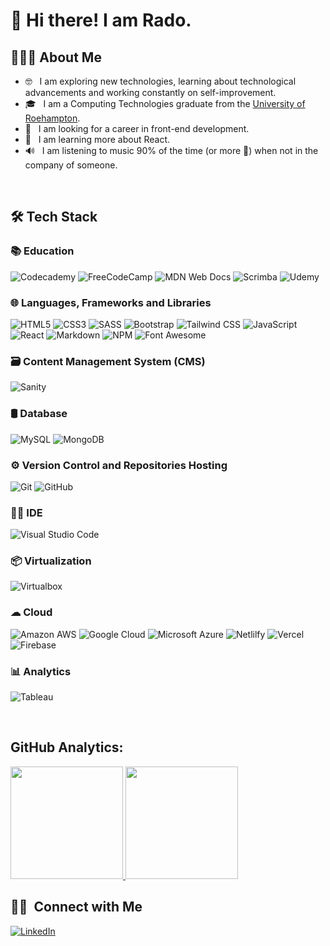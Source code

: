 # 👋 Hi there! I am Rado.

## 👨🏻‍💻 About Me

- 🤓 &nbsp; I am exploring new technologies, learning about technological advancements and working constantly on self-improvement.
- 🎓 &nbsp; I am a Computing Technologies graduate from the [University of Roehampton](https://www.roehampton.ac.uk/).
- 💼 &nbsp; I am looking for a career in front-end development.
- 🌱 &nbsp; I am learning more about React.
- 🔊 &nbsp; I am listening to music 90% of the time (or more 🤔) when not in the company of someone.

<br/>

## 🛠 Tech Stack

### 📚 Education
 ![Codecademy](https://img.shields.io/badge/Codecademy-FFF0E5?style=for-the-badge&logo=codecademy&logoColor=303347)
 ![FreeCodeCamp](https://img.shields.io/badge/freecodecamp-27273D?style=for-the-badge&logo=freecodecamp&logoColor=white)
 ![MDN Web Docs](https://img.shields.io/badge/MDN_Web_Docs-black?style=for-the-badge&logo=mdnwebdocs&logoColor=white)
 ![Scrimba](https://img.shields.io/badge/scrimba-2B283A?style=for-the-badge&logo=scrimba&logoColor=white)
 ![Udemy](https://img.shields.io/badge/Udemy-EC5252?style=for-the-badge&logo=Udemy&logoColor=white)

### 🌐 Languages, Frameworks and Libraries
  ![HTML5](https://img.shields.io/badge/HTML5-E34F26?style=for-the-badge&logo=html5&logoColor=white)
  ![CSS3](https://img.shields.io/badge/CSS3-1572B6?style=for-the-badge&logo=css3&logoColor=white)
  ![SASS](https://img.shields.io/badge/Sass-CC6699?style=for-the-badge&logo=sass&logoColor=white)
  ![Bootstrap](https://img.shields.io/badge/Bootstrap-563D7C?style=for-the-badge&logo=bootstrap&logoColor=white)
  ![Tailwind CSS](https://img.shields.io/badge/Tailwind_CSS-38B2AC?style=for-the-badge&logo=tailwind-css&logoColor=white)
  ![JavaScript](https://img.shields.io/badge/JavaScript-F7DF1E?style=for-the-badge&logo=javascript&logoColor=black)
  ![React](https://img.shields.io/badge/React-20232A?style=for-the-badge&logo=react&logoColor=61DAFB)
  ![Markdown](https://img.shields.io/badge/Markdown-000000?style=for-the-badge&logo=markdown&logoColor=white)
  ![NPM](https://img.shields.io/badge/npm-CB3837?style=for-the-badge&logo=npm&logoColor=white)
  ![Font Awesome](https://img.shields.io/badge/Font_Awesome-339AF0?style=for-the-badge&logo=fontawesome&logoColor=white)

### 🗃️ Content Management System (CMS)
  ![Sanity](https://img.shields.io/badge/Sanity-F03E2F?logo=sanity&logoColor=fff&style=for-the-badge)

### 🛢 Database
  ![MySQL](https://img.shields.io/badge/MySQL-005C84?style=for-the-badge&logo=mysql&logoColor=white)
  ![MongoDB](https://img.shields.io/badge/MongoDB-4EA94B?style=for-the-badge&logo=mongodb&logoColor=white)
  
### ⚙️ Version Control and Repositories Hosting
  ![Git](https://img.shields.io/badge/GIT-E44C30?style=for-the-badge&logo=git&logoColor=white)
  ![GitHub](https://img.shields.io/badge/GitHub-100000?style=for-the-badge&logo=github&logoColor=white)
 
### 👩‍💻 IDE
  ![Visual Studio Code](https://img.shields.io/badge/Visual_Studio_Code-0078D4?style=for-the-badge&logo=visual%20studio%20code&logoColor=white)

### 📦 Virtualization
  ![Virtualbox](https://img.shields.io/badge/VirtualBox-21416b?style=for-the-badge&logo=VirtualBox&logoColor=white)

### ☁ Cloud
  ![Amazon AWS](https://img.shields.io/badge/Amazon_AWS-FF9900?style=for-the-badge&logo=amazonaws&logoColor=white)
  ![Google Cloud](https://img.shields.io/badge/Google_Cloud-4285F4?style=for-the-badge&logo=google-cloud&logoColor=white)
  ![Microsoft Azure](https://img.shields.io/badge/microsoft%20azure-0089D6?style=for-the-badge&logo=microsoft-azure&logoColor=white)
  ![Netlilfy](https://img.shields.io/badge/Netlify-00C7B7?style=for-the-badge&logo=netlify&logoColor=white)
  ![Vercel](https://img.shields.io/badge/Vercel-000000?style=for-the-badge&logo=vercel&logoColor=white)
  ![Firebase](https://img.shields.io/badge/Firebase-FFCA28?logo=firebase&logoColor=000&style=for-the-badge)

### 📊 Analytics
  ![Tableau](https://img.shields.io/badge/Tableau-E97627?style=for-the-badge&logo=Tableau&logoColor=white)

<br/>

## GitHub Analytics:
<a href="https://github.com/rado-kolev">
  <img height="180em" src="https://github-readme-stats.vercel.app/api?username=rado-kolev&theme=buefy&show_icons=true" />
  <img height="180em" src="https://github-readme-stats.vercel.app/api/top-langs/?username=rado-kolev&theme=buefy&layout=compact" />
</a>

<br/>

## 🤝🏻 &nbsp;Connect with Me
<a href="https://www.linkedin.com/in/radostin-rado-kolev/"  target="_blank"><img alt="LinkedIn" src="https://img.shields.io/badge/LinkedIn-Radostin%20(Rado)%20Kolev-blue?style=flat-square&logo=linkedin"></a>
